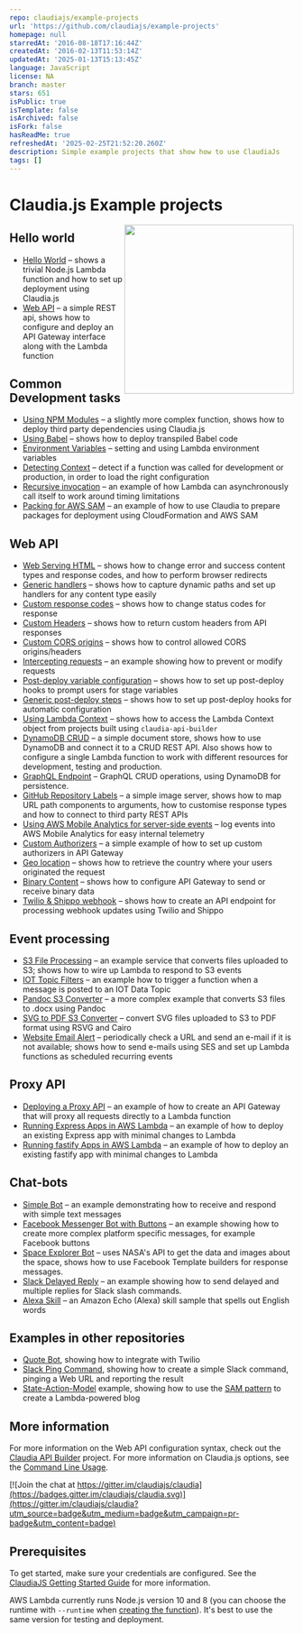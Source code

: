 ```yaml
---
repo: claudiajs/example-projects
url: 'https://github.com/claudiajs/example-projects'
homepage: null
starredAt: '2016-08-18T17:16:44Z'
createdAt: '2016-02-13T11:53:14Z'
updatedAt: '2025-01-13T15:13:45Z'
language: JavaScript
license: NA
branch: master
stars: 651
isPublic: true
isTemplate: false
isArchived: false
isFork: false
hasReadMe: true
refreshedAt: '2025-02-25T21:52:20.260Z'
description: Simple example projects that show how to use ClaudiaJs
tags: []
---
```


# Claudia.js Example projects

<img src="https://claudiajs.com/assets/claudia-logo-letters-500.png" height="300" align="right" />


## Hello world

* [Hello World](hello-world) &ndash; shows a trivial Node.js Lambda function and how to set up deployment using Claudia.js
* [Web API](web-api) &ndash; a simple REST api, shows how to configure and deploy an API Gateway interface along with the Lambda function

## Common Development tasks

* [Using NPM Modules](using-npm-modules) &ndash; a slightly more complex function, shows how to deploy third party dependencies using Claudia.js
* [Using Babel](babel) &ndash; shows how to deploy transpiled Babel code
* [Environment Variables](env-variables) &ndash; setting and using Lambda environment variables
* [Detecting Context](detecting-context) &ndash; detect if a function was called for development or production, in order to load the right configuration
* [Recursive invocation](recursive-invoke) &ndash; an example of how Lambda can asynchronously call itself to work around timing limitations
* [Packing for AWS SAM](sam-packaging) &ndash; an example of how to use Claudia to prepare packages for deployment using CloudFormation and AWS SAM

## Web API

* [Web Serving HTML](web-serving-html) &ndash; shows how to change error and success content types and response codes, and how to perform browser redirects
* [Generic handlers](web-api-generic-handlers) &ndash; shows how to capture dynamic paths and set up handlers for any content type easily
* [Custom response codes](web-api-custom-status-code) &ndash; shows how to change status codes for response
* [Custom Headers](web-api-custom-headers) &ndash; shows how to return custom headers from API responses
* [Custom CORS origins](web-api-custom-cors) &ndash; shows how to control allowed CORS origins/headers
* [Intercepting requests](intercepting-requests) &ndash; an example showing how to prevent or modify requests
* [Post-deploy variable configuration](web-api-postdeploy-configuration) &ndash; shows how to set up post-deploy hooks to prompt users for stage variables
* [Generic post-deploy steps](web-api-postdeploy) &ndash; shows how to set up post-deploy hooks for automatic configuration
* [Using Lambda Context](web-api-lambda-context) &ndash; shows how to access the Lambda Context object from projects built using `claudia-api-builder`
* [DynamoDB CRUD](dynamodb-example) &ndash; a simple document store, shows how to use DynamoDB and connect it to a CRUD REST API. Also shows how to configure a single Lambda function to work with different resources for development, testing and production.
* [GraphQL Endpoint](graphql-example) &ndash; GraphQL CRUD operations, using DynamoDB for persistence.
* [GitHub Repository Labels](github-repo-labels) &ndash; a simple image server, shows how to map URL path components to arguments, how to customise response types and how to connect to third party REST APIs
* [Using AWS Mobile Analytics for server-side events](aws-mobile-analytics) &ndash; log events into AWS Mobile Analytics for easy internal telemetry
* [Custom Authorizers](custom-authorizers) &ndash; a simple example of how to set up custom authorizers in API Gateway
* [Geo location](api-gw-geolocation) &ndash; shows how to retrieve the country where your users originated the request
* [Binary Content](binary-content) &ndash; shows how to configure API Gateway to send or receive binary data
* [Twilio & Shippo webhook](twilio-shippo-webhook) &ndash; shows how to create an API endpoint for processing webhook updates using Twilio and Shippo

## Event processing

* [S3 File Processing](s3-file-processing) &ndash; an example service that converts files uploaded to S3; shows how to wire up Lambda to respond to S3 events
* [IOT Topic Filters](iot-topic-filter) &ndash; an example how to trigger a function when a message is posted to an IOT Data Topic
* [Pandoc S3 Converter](pandoc-s3-converter) &ndash; a more complex example that converts S3 files to .docx using Pandoc
* [SVG to PDF S3 Converter](svg-to-pdf-s3-converter) &ndash; convert SVG files uploaded to S3 to PDF format using RSVG and Cairo
* [Website Email Alert](website-email-alert) &ndash; periodically check a URL and send an e-mail if it is not available; shows how to send e-mails using SES and set up Lambda functions as scheduled recurring events

## Proxy API

* [Deploying a Proxy API](deploy-proxy-api) &ndash; an example of how to create an API Gateway that will proxy all requests directly to a Lambda function
* [Running Express Apps in AWS Lambda](express-app-lambda) &ndash; an example of how to deploy an existing Express app with minimal changes to Lambda
* [Running fastify Apps in AWS Lambda](fastify-app-lambda) &ndash; an example of how to deploy an existing fastify app with minimal changes to Lambda

## Chat-bots

* [Simple Bot](simple-bot) &ndash; an example demonstrating how to receive and respond with simple text messages
* [Facebook Messenger Bot with Buttons](bot-with-buttons) &ndash; an example showing how to create more complex platform specific messages, for example Facebook buttons
* [Space Explorer Bot](https://github.com/stojanovic/space-explorer-bot) &ndash; uses NASA's API to get the data and images about the space, shows how to use Facebook Template builders for response messages.
* [Slack Delayed Reply](slack-delayed-response) &ndash; an example showing how to send delayed and multiple replies for Slack slash commands.
* [Alexa Skill](alexa-skill) &ndash; an Amazon Echo (Alexa) skill sample that spells out English words

## Examples in other repositories

* [Quote Bot](https://github.com/philnash/quote-bot), showing how to integrate with Twilio
* [Slack Ping Command](https://github.com/marcusoftnet/pingu), showing how to create a simple Slack command, pinging a Web URL and reporting the result
* [State-Action-Model](https://github.com/jdubray/sam-samples/tree/master/crud-blog-lambda) example, showing how to use the [SAM pattern](http://sam.js.org/) to create a Lambda-powered blog


## More information

For more information on the Web API configuration syntax, check out the [Claudia API Builder](https://github.com/claudiajs/claudia-api-builder/blob/master/README.md) project. For more information on Claudia.js options, see the [Command Line Usage](https://github.com/claudiajs/claudia/tree/master/docs).

[![Join the chat at https://gitter.im/claudiajs/claudia](https://badges.gitter.im/claudiajs/claudia.svg)](https://gitter.im/claudiajs/claudia?utm_source=badge&utm_medium=badge&utm_campaign=pr-badge&utm_content=badge)

## Prerequisites

To get started, make sure your credentials are configured. See the [ClaudiaJS Getting Started Guide](https://github.com/claudiajs/claudia/blob/master/getting_started.md) for more information.

AWS Lambda currently runs Node.js version 10 and 8 (you can choose the runtime with `--runtime` when [creating the function](https://github.com/claudiajs/claudia/blob/master/docs/create.md)). It's best to use the same version for testing and deployment. 

